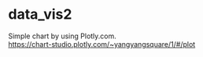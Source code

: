 # data_vis2

Simple chart by using Plotly.com.<br>
https://chart-studio.plotly.com/~yangyangsquare/1/#/plot
